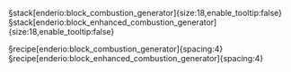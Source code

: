 §stack[enderio:block_combustion_generator]{size:18,enable_tooltip:false}§stack[enderio:block_enhanced_combustion_generator]{size:18,enable_tooltip:false}

§recipe[enderio:block_combustion_generator]{spacing:4}
§recipe[enderio:block_enhanced_combustion_generator]{spacing:4}